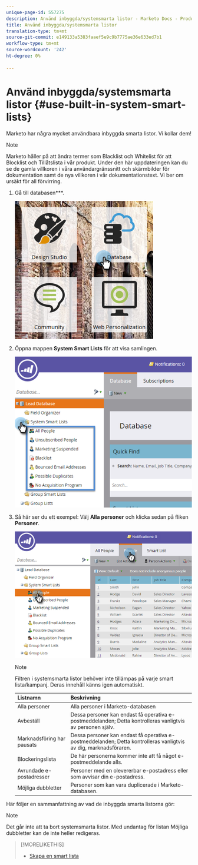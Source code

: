 ```yaml
---
unique-page-id: 557275
description: Använd inbyggda/systemsmarta listor - Marketo Docs - Produktdokumentation
title: Använd inbyggda/systemsmarta listor
translation-type: tm+mt
source-git-commit: e149133a5383faaef5e9c9b7775ae36e633ed7b1
workflow-type: tm+mt
source-wordcount: '242'
ht-degree: 0%

---
```



# Använd inbyggda/systemsmarta listor {#use-built-in-system-smart-lists}

Marketo har några mycket användbara inbyggda smarta listor. Vi kollar dem!

>[!NOTE]
>
>Marketo håller på att ändra termer som Blacklist och Whitelist för att Blocklist och Tillåtslista i vår produkt. Under den här uppdateringen kan du se de gamla villkoren i våra användargränssnitt och skärmbilder för dokumentation samt de nya villkoren i vår dokumentationstext. Vi ber om ursäkt för all förvirring.

1. Gå till databasen***.

   ![](assets/db.png)

1. Öppna mappen **System Smart Lists** för att visa samlingen.

   ![](assets/two.png)

1. Så här ser du ett exempel: Välj **Alla personer** och klicka sedan på fliken **Personer**.

   ![](assets/three.png)

   >[!NOTE]
   >
   >Filtren i systemsmarta listor behöver inte tillämpas på varje smart lista/kampanj. Deras innehåll känns igen automatiskt.

   | Listnamn | Beskrivning |
   |---|---|
   | Alla personer | Alla personer i Marketo-databasen |
   | Avbeställ | Dessa personer kan endast få operativa e-postmeddelanden; Detta kontrolleras vanligtvis av personen själv. |
   | Marknadsföring har pausats | Dessa personer kan endast få operativa e-postmeddelanden; Detta kontrolleras vanligtvis av dig, marknadsföraren. |
   | Blockeringslista | De här personerna kommer inte att få något e-postmeddelande alls. |
   | Avrundade e-postadresser | Personer med en olevererbar e-postadress eller som avvisar din e-postadress. |
   | Möjliga dubbletter | Personer som kan vara duplicerade i Marketo-databasen. |

Här följer en sammanfattning av vad de inbyggda smarta listorna gör:

>[!NOTE]
>
>Det går inte att ta bort systemsmarta listor. Med undantag för listan Möjliga dubbletter kan de inte heller redigeras.

>[!MORELIKETHIS]
>
>* [Skapa en smart lista](../../../../product-docs/core-marketo-concepts/smart-lists-and-static-lists/creating-a-smart-list/create-a-smart-list.md)

>



